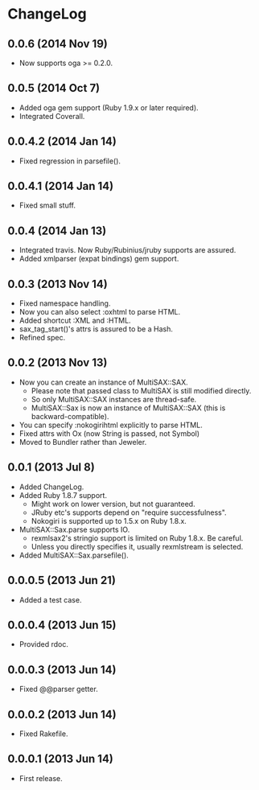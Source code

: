 # ChangeLog

## 0.0.6 (2014 Nov 19)
- Now supports oga >= 0.2.0.

## 0.0.5 (2014 Oct 7)
- Added oga gem support (Ruby 1.9.x or later required).
- Integrated Coverall.

## 0.0.4.2 (2014 Jan 14)
- Fixed regression in parsefile().

## 0.0.4.1 (2014 Jan 14)
- Fixed small stuff.

## 0.0.4 (2014 Jan 13)
- Integrated travis. Now Ruby/Rubinius/jruby supports are assured.
- Added xmlparser (expat bindings) gem support.

## 0.0.3 (2013 Nov 14)
- Fixed namespace handling.
- Now you can also select :oxhtml to parse HTML.
- Added shortcut :XML and :HTML.
- sax_tag_start()'s attrs is assured to be a Hash.
- Refined spec.

## 0.0.2 (2013 Nov 13)
- Now you can create an instance of MultiSAX::SAX.
  - Please note that passed class to MultiSAX is still modified directly.
  - So only MultiSAX::SAX instances are thread-safe.
  - MultiSAX::Sax is now an instance of MultiSAX::SAX (this is backward-compatible).
- You can specify :nokogirihtml explicitly to parse HTML.
- Fixed attrs with Ox (now String is passed, not Symbol)
- Moved to Bundler rather than Jeweler.

## 0.0.1 (2013 Jul 8)
- Added ChangeLog.
- Added Ruby 1.8.7 support.
  - Might work on lower version, but not guaranteed.
  - JRuby etc's supports depend on "require successfulness".
  - Nokogiri is supported up to 1.5.x on Ruby 1.8.x.
- MultiSAX::Sax.parse supports IO.
  - rexmlsax2's stringio support is limited on Ruby 1.8.x. Be careful.
  - Unless you directly specifies it, usually rexmlstream is selected.
- Added MultiSAX::Sax.parsefile().

## 0.0.0.5 (2013 Jun 21)
- Added a test case.

## 0.0.0.4 (2013 Jun 15)
- Provided rdoc.

## 0.0.0.3 (2013 Jun 14)
- Fixed @@parser getter.

## 0.0.0.2 (2013 Jun 14)
- Fixed Rakefile.

## 0.0.0.1 (2013 Jun 14)
- First release.
